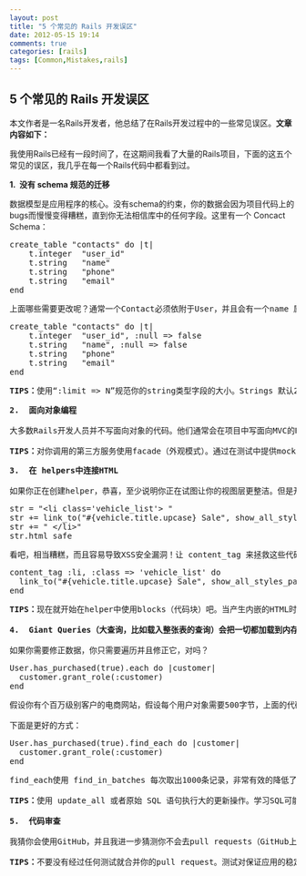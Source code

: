 ```yaml
---
layout: post
title: "5 个常见的 Rails 开发误区"
date: 2012-05-15 19:14
comments: true
categories: [rails]
tags: [Common,Mistakes,rails]
---
```

## 5 个常见的 Rails 开发误区
本文作者是一名Rails开发者，他总结了在Rails开发过程中的一些常见误区。<strong>文章内容如下：</strong>

我使用Rails已经有一段时间了，在这期间我看了大量的Rails项目，下面的这五个常见的误区，我几乎在每一个Rails代码中都看到过。

<strong>1.  没有 schema 规范的迁移</strong>

数据模型是应用程序的核心。没有schema的约束，你的数据会因为项目代码上的bugs而慢慢变得糟糕，直到你无法相信库中的任何字段。这里有一个 Concact Schema：
<pre>create_table "contacts" do |t|
    t.integer  "user_id"
    t.string   "name"
    t.string   "phone"
    t.string   "email"
end</pre>
<pre>上面哪些需要更改呢？通常一个Contact必须依附于User，并且会有一个name 属性，这可以使用数据库约束来确保。可以添加“:null =&gt; false”，这样即使验证代码存在bugs，我们依然可以确保模型一致性，因为如果违反了null约束，数据库并不会允许模型保存这些数据。</pre>
<pre>create_table "contacts" do |t|
    t.integer  "user_id", :null =&gt; false
    t.string   "name", :null =&gt; false
    t.string   "phone"
    t.string   "email"
end</pre>
<pre><strong>TIPS：</strong>使用“:limit =&gt; N”规范你的string类型字段的大小。Strings 默认255个字符，而phone字段应该不需要这么长吧！</pre>
<pre><strong>2.  面向对象编程</strong> 

大多数Rails开发人员并不写面向对象的代码。他们通常会在项目中写面向MVC的Ruby代码（把模型和控制器分开写在合适的位置）。通常是在lib目录下添加带有类方法的工具模块，仅此而已。但开发人员往往需要花费2-3年才能认识到“Rails就是Ruby。我完全可以创建一些简单的对象，并且不一定按照Rails建议的方式去封装它们。” 

<strong>TIPS：</strong>对你调用的第三方服务使用facade（外观模式）。通过在测试中提供mock facade，你就不用在你的测试集中真的去调用这些第三方服务了。</pre>
<pre><strong>3.  在 helpers中连接HTML</strong> 

如果你正在创建helper，恭喜，至少说明你正在试图让你的视图层更整洁。但是开发人员经常不知道一些使用helpers创建标签的常见方式，这就导致了槽糕的字符串连接或者糟糕的插值形式。</pre>
<pre>str = "&lt;li class='vehicle_list'&gt; "
str += link_to("#{vehicle.title.upcase} Sale", show_all_styles_path(vehicle.id, vehicle.url_title))
str += " &lt;/li&gt;"
str.html_safe</pre>
<pre>看吧，相当糟糕，而且容易导致XSS安全漏洞！让 content_tag 来拯救这些代码吧。</pre>
<pre>content_tag :li, :class =&gt; 'vehicle_list' do
  link_to("#{vehicle.title.upcase} Sale", show_all_styles_path(vehicle.id, vehicle.url_title))
end</pre>
<pre><strong>TIPS：</strong>现在就开始在helper中使用blocks（代码块）吧。当产生内嵌的HTML时，嵌入的blocks更自然、更贴切。 

<strong>4.  Giant Queries（大查询，比如载入整张表的查询）会把一切都加载到内存</strong> 

如果你需要修正数据，你只需要遍历并且修正它，对吗？</pre>
<pre>User.has_purchased(true).each do |customer|
  customer.grant_role(:customer)
end</pre>
<pre>假设你有个百万级别客户的电商网站，假设每个用户对象需要500字节，上面的代码会在运行的时候消耗500M内存。 

下面是更好的方式：</pre>
<pre>User.has_purchased(true).find_each do |customer|
  customer.grant_role(:customer)
end</pre>
<pre>find_each使用 find_in_batches 每次取出1000条记录，非常有效的降低了对内存的需求。 

<strong>TIPS：</strong>使用 update_all 或者原始 SQL 语句执行大的更新操作。学习SQL可能需要花费点时间，不过带来的好处是明显的：你会看到100x的性能改善。 

<strong>5.  代码审查</strong> 

我猜你会使用GitHub，并且我进一步猜测你不会去pull requests（GitHub上的申请代码合并操作）。如果你需要花费一到两天去构建一个新特性，那么到一个分支上去做吧，然后发送一个 pull request。团队会审查你的代码，并且给出一些你没有考虑到的改进或者最新特性的建议。我保证这样会提高你的代码质量。我们在<a href="http://www.theclymb.com/invite-from/mperham" target="_blank">TheClymb</a>项目中90%的改动都是通过这种方式完成的，并且这是100%值得去做的一个经验。 

<strong>TIPS：</strong>不要没有经过任何测试就合并你的pull request。测试对保证应用的稳定性非常有价值，并且可以让你踏实地睡一个好觉。</pre>
